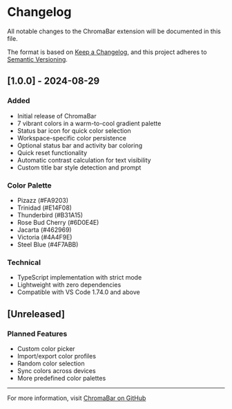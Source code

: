 # Changelog

All notable changes to the ChromaBar extension will be documented in this file.

The format is based on [Keep a Changelog](https://keepachangelog.com/en/1.0.0/),
and this project adheres to [Semantic Versioning](https://semver.org/spec/v2.0.0.html).

## [1.0.0] - 2024-08-29

### Added
- Initial release of ChromaBar
- 7 vibrant colors in a warm-to-cool gradient palette
- Status bar icon for quick color selection
- Workspace-specific color persistence
- Optional status bar and activity bar coloring
- Quick reset functionality
- Automatic contrast calculation for text visibility
- Custom title bar style detection and prompt

### Color Palette
- Pizazz (#FA9203)
- Trinidad (#E14F08)
- Thunderbird (#B31A15)
- Rose Bud Cherry (#6D0E4E)
- Jacarta (#462969)
- Victoria (#4A4F9E)
- Steel Blue (#4F7ABB)

### Technical
- TypeScript implementation with strict mode
- Lightweight with zero dependencies
- Compatible with VS Code 1.74.0 and above

## [Unreleased]

### Planned Features
- Custom color picker
- Import/export color profiles
- Random color selection
- Sync colors across devices
- More predefined color palettes

---

For more information, visit [ChromaBar on GitHub](https://github.com/yourusername/chromabar)